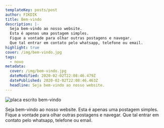 ```yaml
---
templateKey: posts/post
author: FIKDIK
title: Bem-vindo
description: |-
  Seja bem-vindo ao nosso website.
  Esta é apenas uma postagem simples.
  Fique a vontade para olhar outras postagens e navegar.
  Que tal entrar em contato pelo whatsapp, telefone ou email.
highlight: true
cover: /img/bem-vindo.jpg
tags:
  - novo
metadata:
  cover: /img/bem-vindo.jpg
  dateModified: 2020-02-02T22:08:46.479Z
  datePublished: 2020-02-02T22:08:46.463Z
  headline: Seja bem-vindo ao nosso website.
---
```

![placa escrito bem-vindo](/img/bem-vindo.jpg)

Seja bem-vindo ao nosso website. Esta é apenas uma postagem simples. Fique a vontade para olhar outras postagens e navegar. Que tal entrar em contato pelo whatsapp, telefone ou email.
